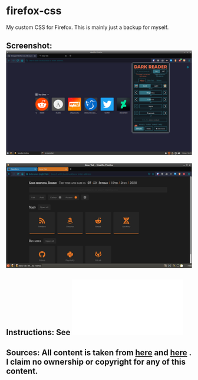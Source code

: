 # firefox-css
My custom CSS for Firefox.
This is mainly just a backup for myself.


## Screenshot: ![Screenshot](https://github.com/Kreuger/firefox-css/blob/master/Screenshot.png?raw=true )

![Startpage](https://raw.githubusercontent.com/Kreuger/firefox-css/master/firefox%20startpage.jpg)

## Instructions: See ![here](/Instructions.md)

## Sources: All content is taken from [here](https://www.reddit.com/r/FirefoxCSS/) and [here](https://github.com/zombieFox/nightTab) . I claim no ownership or copyright for any of this content.
